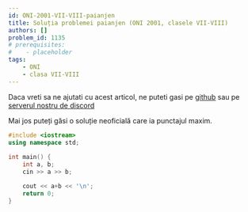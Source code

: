 ```yaml
---
id: ONI-2001-VII-VIII-paianjen
title: Soluția problemei paianjen (ONI 2001, clasele VII-VIII)
authors: []
problem_id: 1135
# prerequisites:
#    - placeholder
tags:
    - ONI
    - clasa VII-VIII
---
```


Daca vreti sa ne ajutati cu acest articol, ne puteti gasi pe [github](https://github.com/roalgo-discord/arhiva-educationala) sau pe [serverul nostru de discord](https://discord.gg/vdDRSmg3fC)

Mai jos puteți găsi o soluție neoficială care ia punctajul maxim.

```cpp
#include <iostream>
using namespace std;
 
int main() {
    int a, b;
    cin >> a >> b;

    cout << a+b << '\n';
    return 0;
}
